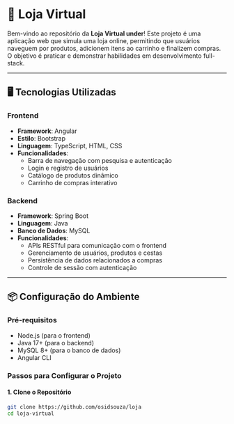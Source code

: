 # 🛒 Loja Virtual

Bem-vindo ao repositório da **Loja Virtual under**! Este projeto é uma aplicação web que simula uma loja online, permitindo que usuários naveguem por produtos, 
adicionem itens ao carrinho e finalizem compras. O objetivo é praticar e demonstrar habilidades em desenvolvimento full-stack.

---

## 🖥️ **Tecnologias Utilizadas**

### **Frontend**
- **Framework**: Angular
- **Estilo**: Bootstrap
- **Linguagem**: TypeScript, HTML, CSS
- **Funcionalidades**:
  - Barra de navegação com pesquisa e autenticação
  - Login e registro de usuários
  - Catálogo de produtos dinâmico
  - Carrinho de compras interativo

### **Backend**
- **Framework**: Spring Boot
- **Linguagem**: Java
- **Banco de Dados**: MySQL
- **Funcionalidades**:
  - APIs RESTful para comunicação com o frontend
  - Gerenciamento de usuários, produtos e cestas
  - Persistência de dados relacionados a compras
  - Controle de sessão com autenticação

---

## 📦 **Configuração do Ambiente**

### **Pré-requisitos**
- Node.js (para o frontend)
- Java 17+ (para o backend)
- MySQL 8+ (para o banco de dados)
- Angular CLI

### **Passos para Configurar o Projeto**

#### **1. Clone o Repositório**
```bash
git clone https://github.com/osidsouza/loja
cd loja-virtual
